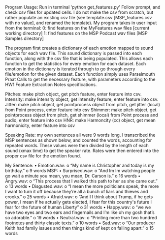 
Program Usage:
Run in terminal 'python get_features.py'
Follow prompt, and check csv files for updated cells.
I do not make the csv from scratch, but rather populate an existing csv file (see template.csv [MSP_features.csv with no value], and renamed the template).
My program takes in user input from the terminal:
    0: find features on the MyFeatures wav files [current working directory]
    1: find features on the MSP Podcast wav files [MSP Samples directory]

The program first creates a dictionary of each emotion mapped to sound objects for each wav file.
This sound dictionary is passed into each function, along with the csv file that is being populated. This allows each function to get the statistics for every emotion for each dataset.
Each emotion in the dictionary is iterated through to go through every file/emotion for the given dataset.
Each function simply uses Parselmouth Praat Calls to get the necessary feature, with parameters according to the HW1 Feature Extraction Notes specifications. 

Pitches: make pitch object, get pitch feature, enter feature into csv.
Intensity: make intensity object, get intensity feature, enter feature into csv.
Jitter: make pitch object, get pointprocess object from pitch, get jitter (local) from Point process, enter feature into csv
Shimmer: make pitch object, get pointprocess object from pitch, get shimmer (local) from Point process and audio, enter feature into csv
HNR: make Harmoncity (cc) object, get mean harmonicity, enter feature into csv

Speaking Rate: my own sentences all were 9 words long. I transcribed the MSP sentences as shown below, and counted the words, accounting for repeated words. These values were then divided by the length of each sound (xmax time) to get the speaker rate. Rates were then entered into the proper csv file for the emotion found.

My Sentence:
•	Emotion.wav:
o	“My name is Christopher and today is my birthday.”
o	9 words
MSP:
•	Surprised.wav:
o	“And Im Im watching people go wait a minute you mean, you mean, Dr. Carson is.”
o	16 words
•	Angry.wav:
o	“This process that I walked this path to her as she came out.”
o	13 words
•	Disgusted.wav:
o	“I mean the more politicians speak, the more I want to turn it off because they’re all a bunch of liars and thieves and crooks.”
o	25 words
•	Afraid.wav:
o	“And I I think about Trump, if he gets power, I mean if he actually gets elected, I fear for this country's future I fear for the future of human Liberty”
o	31 words
•	Happy.wav:
o	“we we have two eyes and two ears and fingernails and I’m like oh my gosh that’s so adorable.”
o	19 words
•	Neutral.wav:
o	“Printing more than two hundred footnotes and thirty classic texts.”
o	10 words
•	Sad.wav:
o	“Our producer Keith had family issues and then things kind of kept on falling apart.”
o	15 words